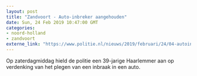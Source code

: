 ```yaml
---
layout: post
title: "Zandvoort - Auto-inbreker aangehouden"
date: Sun, 24 Feb 2019 10:47:00 GMT
categories: 
- noord-holland 
- zandvoort 
externe_link: "https://www.politie.nl/nieuws/2019/februari/24/04-autoinbreker-aangehouden.html"
---
```


Op zaterdagmiddag hield de politie een 39-jarige Haarlemmer aan op verdenking van het plegen van een inbraak in een auto.
